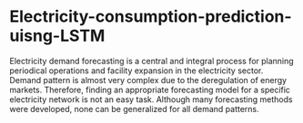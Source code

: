 # Electricity-consumption-prediction-uisng-LSTM
Electricity demand forecasting is a central and integral process for planning periodical operations and facility expansion in the electricity sector. Demand pattern is almost very complex due to the deregulation of energy markets. Therefore, finding an appropriate forecasting model for a specific electricity network is not an easy task. Although many forecasting methods were developed, none can be generalized for all demand patterns.
